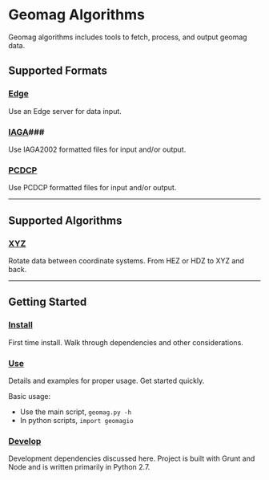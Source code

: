 Geomag Algorithms
=================

Geomag algorithms includes tools to fetch, process, and output geomag data.

## Supported Formats ##

### [Edge](readme_io.md#edge) ###

Use an Edge server for data input.

### [IAGA](readme_io.md#iaga2002)###

Use IAGA2002 formatted files for input and/or output.

### [PCDCP](readme_io.md#) ###

Use PCDCP formatted files for input and/or output.


---
## Supported Algorithms ##

### [XYZ](./docs/XYZ_usage.md) ###
Rotate data between coordinate systems. From HEZ or HDZ to XYZ and back.


---
## Getting Started ##

### [Install](readme_dependency_install.md) ###
First time install. Walk through dependencies and other considerations.

### [Use](readme_usage.md) ###
Details and examples for proper usage. Get started quickly.

Basic usage:

  - Use the main script, `geomag.py -h`
  - In python scripts, `import geomagio`

### [Develop](readme_develop_install.md) ###
Development dependencies discussed here. Project is built with Grunt and Node
and is written primarily in Python 2.7.
